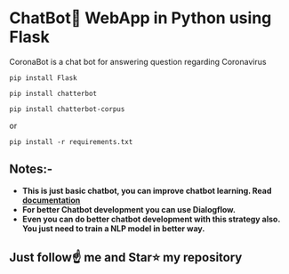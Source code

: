 # ChatBot💬 WebApp in Python using Flask
CoronaBot is a chat bot for answering question regarding Coronavirus


`pip install Flask`

`pip install chatterbot`

`pip install chatterbot-corpus`

or 

`pip install -r requirements.txt`

## Notes:- 
- **This is just basic chatbot, you can improve chatbot learning. Read [documentation](https://pypi.org/project/ChatterBot/)**
- **For better Chatbot development you can use Dialogflow.**
- **Even you can do better chatbot development with this strategy also. You just need to train a NLP model in better way.**


## Just follow☝️ me and Star⭐ my repository 
